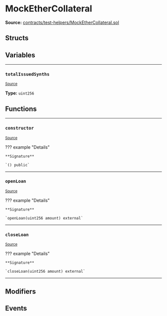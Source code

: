 # MockEtherCollateral

**Source:** [contracts/test-helpers/MockEtherCollateral.sol](https://github.com/Synthetixio/synthetix/tree/develop/contracts/test-helpers/MockEtherCollateral.sol)

## Structs

## Variables

---

### `totalIssuedSynths`
<sub>[Source](https://github.com/Synthetixio/synthetix/tree/develop/contracts/test-helpers/MockEtherCollateral.sol#L10)</sub>

**Type:** `uint256`

## Functions

---

### `constructor`
<sub>[Source](https://github.com/Synthetixio/synthetix/tree/develop/contracts/test-helpers/MockEtherCollateral.sol#L12)</sub>

??? example "Details"

    **Signature**

    `() public`

---

### `openLoan`
<sub>[Source](https://github.com/Synthetixio/synthetix/tree/develop/contracts/test-helpers/MockEtherCollateral.sol#L15)</sub>

??? example "Details"

    **Signature**

    `openLoan(uint256 amount) external`

---

### `closeLoan`
<sub>[Source](https://github.com/Synthetixio/synthetix/tree/develop/contracts/test-helpers/MockEtherCollateral.sol#L20)</sub>

??? example "Details"

    **Signature**

    `closeLoan(uint256 amount) external`

---

## Modifiers

## Events

